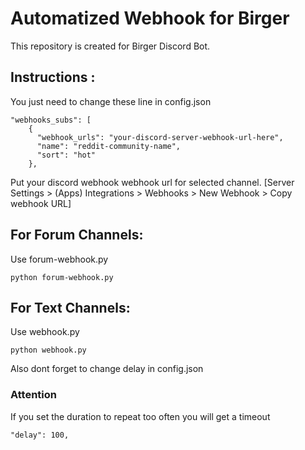 # Automatized Webhook for Birger
This repository is created for Birger Discord Bot.

## Instructions :

You just need to change these line in config.json

```commandline
"webhooks_subs": [
    {
      "webhook_urls": "your-discord-server-webhook-url-here",
      "name": "reddit-community-name",
      "sort": "hot"
    },
```

Put your discord webhook webhook url for selected channel. [Server Settings > (Apps) Integrations > Webhooks > New Webhook > Copy webhook URL]

## For Forum Channels:
Use forum-webhook.py
```commandline
python forum-webhook.py
```

## For Text Channels:
Use webhook.py
```commandline
python webhook.py
```

Also dont forget to change delay in config.json

### Attention

If you set the duration to repeat too often you will get a timeout

```commandline
"delay": 100,
```